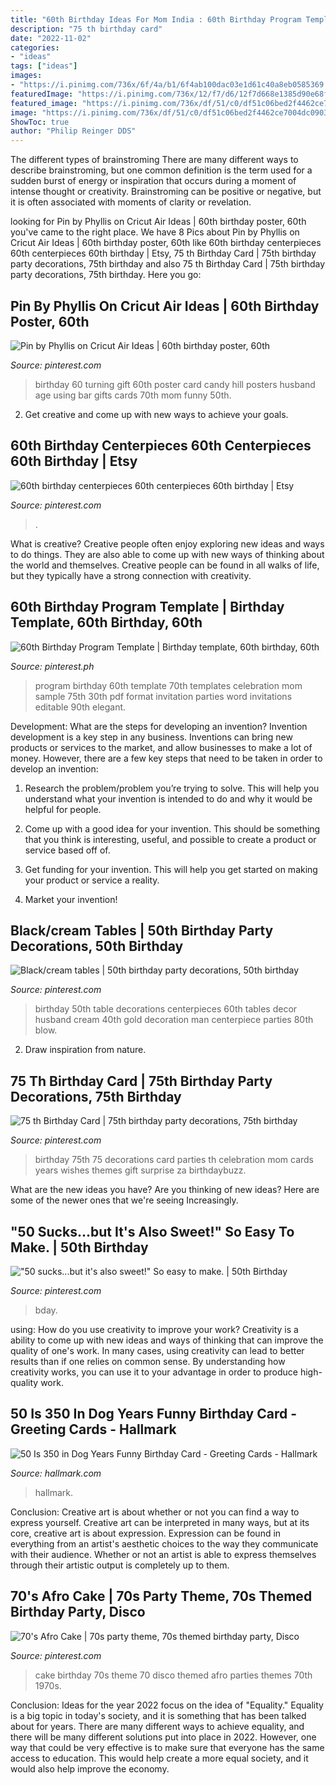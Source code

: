 ```yaml
---
title: "60th Birthday Ideas For Mom India : 60th Birthday Program Template"
description: "75 th birthday card"
date: "2022-11-02"
categories:
- "ideas"
tags: ["ideas"]
images:
- "https://i.pinimg.com/736x/6f/4a/b1/6f4ab100dac03e1d61c40a8eb0585369.jpg"
featuredImage: "https://i.pinimg.com/736x/12/f7/d6/12f7d668e1385d90e68ff621f7cf35c1.jpg"
featured_image: "https://i.pinimg.com/736x/df/51/c0/df51c06bed2f4462ce7004dc09037a56--cricut-explore-project-ideas.jpg"
image: "https://i.pinimg.com/736x/df/51/c0/df51c06bed2f4462ce7004dc09037a56--cricut-explore-project-ideas.jpg"
ShowToc: true
author: "Philip Reinger DDS"
---
```



The different types of brainstroming
There are many different ways to describe brainstroming, but one common definition is the term used for a sudden burst of energy or inspiration that occurs during a moment of intense thought or creativity. Brainstroming can be positive or negative, but it is often associated with moments of clarity or revelation.

	

		
looking for Pin by Phyllis on Cricut Air Ideas | 60th birthday poster, 60th you've came to the right place. We have 8 Pics about Pin by Phyllis on Cricut Air Ideas | 60th birthday poster, 60th like 60th birthday centerpieces 60th centerpieces 60th birthday | Etsy, 75 th Birthday Card | 75th birthday party decorations, 75th birthday and also 75 th Birthday Card | 75th birthday party decorations, 75th birthday. Here you go:
		
    
## Pin By Phyllis On Cricut Air Ideas | 60th Birthday Poster, 60th

<img loading=lazy src="https://i.pinimg.com/736x/df/51/c0/df51c06bed2f4462ce7004dc09037a56--cricut-explore-project-ideas.jpg" onerror="this.onerror=null;this.src='https://tse4.mm.bing.net/th?id=OIP.NuIbDpdFoTnhWHh2kU26MAHaJ4&amp;pid=15.1';" alt="Pin by Phyllis on Cricut Air Ideas | 60th birthday poster, 60th">

_Source: pinterest.com_

>birthday 60 turning gift 60th poster card candy hill posters husband age using bar gifts cards 70th mom funny 50th. 

	

2. Get creative and come up with new ways to achieve your goals.

    
## 60th Birthday Centerpieces 60th Centerpieces 60th Birthday | Etsy

<img loading=lazy src="https://i.pinimg.com/736x/5a/7c/3a/5a7c3a7a6208b46e0a6db8c1127e51d6.jpg" onerror="this.onerror=null;this.src='https://tse4.mm.bing.net/th?id=OIP.-PPzm6kISnYljvI4v0qrgAHaFp&amp;pid=15.1';" alt="60th birthday centerpieces 60th centerpieces 60th birthday | Etsy">

_Source: pinterest.com_

>. 

	

What is creative?
Creative people often enjoy exploring new ideas and ways to do things. They are also able to come up with new ways of thinking about the world and themselves. Creative people can be found in all walks of life, but they typically have a strong connection with creativity.

    
## 60th Birthday Program Template | Birthday Template, 60th Birthday, 60th

<img loading=lazy src="https://i.pinimg.com/736x/18/ae/67/18ae67e061d5182950f15ac47c349e9c.jpg" onerror="this.onerror=null;this.src='https://tse4.mm.bing.net/th?id=OIP.cRrSxLv3aLCJUSVtRZS5ZgHaJh&amp;pid=15.1';" alt="60th Birthday Program Template | Birthday template, 60th birthday, 60th">

_Source: pinterest.ph_

>program birthday 60th template 70th templates celebration mom sample 75th 30th pdf format invitation parties word invitations editable 90th elegant. 

	

Development: What are the steps for developing an invention?
Invention development is a key step in any business. Inventions can bring new products or services to the market, and allow businesses to make a lot of money. However, there are a few key steps that need to be taken in order to develop an invention:
1. Research the problem/problem you’re trying to solve. This will help you understand what your invention is intended to do and why it would be helpful for people.

2. Come up with a good idea for your invention. This should be something that you think is interesting, useful, and possible to create a product or service based off of.

3. Get funding for your invention. This will help you get started on making your product or service a reality.

4. Market your invention!

    
## Black/cream Tables | 50th Birthday Party Decorations, 50th Birthday

<img loading=lazy src="https://i.pinimg.com/736x/6f/4a/b1/6f4ab100dac03e1d61c40a8eb0585369.jpg" onerror="this.onerror=null;this.src='https://tse3.mm.bing.net/th?id=OIP.t6s5aWAZzilgineQMV4TkwHaJ3&amp;pid=15.1';" alt="Black/cream tables | 50th birthday party decorations, 50th birthday">

_Source: pinterest.com_

>birthday 50th table decorations centerpieces 60th tables decor husband cream 40th gold decoration man centerpiece parties 80th blow. 

	

2. Draw inspiration from nature.

    
## 75 Th Birthday Card | 75th Birthday Party Decorations, 75th Birthday

<img loading=lazy src="https://i.pinimg.com/736x/75/81/41/758141ff765f9bc403a170a2a5c9c8c9--surprise-birthday-birthday-wishes.jpg" onerror="this.onerror=null;this.src='https://tse4.mm.bing.net/th?id=OIP.ydRHpm9EL0UgT6w3zB4gNgHaKB&amp;pid=15.1';" alt="75 th Birthday Card | 75th birthday party decorations, 75th birthday">

_Source: pinterest.com_

>birthday 75th 75 decorations card parties th celebration mom cards years wishes themes gift surprise za birthdaybuzz. 

	

What are the new ideas you have?
Are you thinking of new ideas? Here are some of the newer ones that we're seeing Increasingly.

    
## &quot;50 Sucks...but It&#039;s Also Sweet!&quot; So Easy To Make. | 50th Birthday

<img loading=lazy src="https://s-media-cache-ak0.pinimg.com/736x/5a/9c/82/5a9c827ab4eafd6afc724e576953e9d6.jpg" onerror="this.onerror=null;this.src='https://tse1.mm.bing.net/th?id=OIP.VYugaO3kWW0OnbdEYuYZMAHaJ3&amp;pid=15.1';" alt="&quot;50 sucks...but it&#039;s also sweet!&quot; So easy to make. | 50th Birthday">

_Source: pinterest.com_

>bday. 

	

using: How do you use creativity to improve your work?
Creativity is a ability to come up with new ideas and ways of thinking that can improve the quality of one's work. In many cases, using creativity can lead to better results than if one relies on common sense. By understanding how creativity works, you can use it to your advantage in order to produce high-quality work.

    
## 50 Is 350 In Dog Years Funny Birthday Card - Greeting Cards - Hallmark

<img loading=lazy src="https://www.hallmark.com/dw/image/v2/AALB_PRD/on/demandware.static/-/Sites-hallmark-master/default/dwb665b38a/images/finished-goods/50-Is-350-in-Dog-Years-Birthday-Card_369ZZB3493_05.jpg?sw=1920" onerror="this.onerror=null;this.src='https://tse3.mm.bing.net/th?id=OIP.Ge5N73gJYN0JDmGfPRTF9QHaHa&amp;pid=15.1';" alt="50 Is 350 in Dog Years Funny Birthday Card - Greeting Cards - Hallmark">

_Source: hallmark.com_

>hallmark. 

	

Conclusion: Creative art is about whether or not you can find a way to express yourself.
Creative art can be interpreted in many ways, but at its core, creative art is about expression. Expression can be found in everything from an artist's aesthetic choices to the way they communicate with their audience. Whether or not an artist is able to express themselves through their artistic output is completely up to them.

    
## 70&#039;s Afro Cake | 70s Party Theme, 70s Themed Birthday Party, Disco

<img loading=lazy src="https://i.pinimg.com/736x/12/f7/d6/12f7d668e1385d90e68ff621f7cf35c1.jpg" onerror="this.onerror=null;this.src='https://tse3.mm.bing.net/th?id=OIP.qjqx9-NTTrJiUFoa7sYTUwHaJ4&amp;pid=15.1';" alt="70&#039;s Afro Cake | 70s party theme, 70s themed birthday party, Disco">

_Source: pinterest.com_

>cake birthday 70s theme 70 disco themed afro parties themes 70th 1970s. 

	

Conclusion:
Ideas for the year 2022 focus on the idea of "Equality." Equality is a big topic in today's society, and it is something that has been talked about for years. There are many different ways to achieve equality, and there will be many different solutions put into place in 2022. However, one way that could be very effective is to make sure that everyone has the same access to education. This would help create a more equal society, and it would also help improve the economy.

